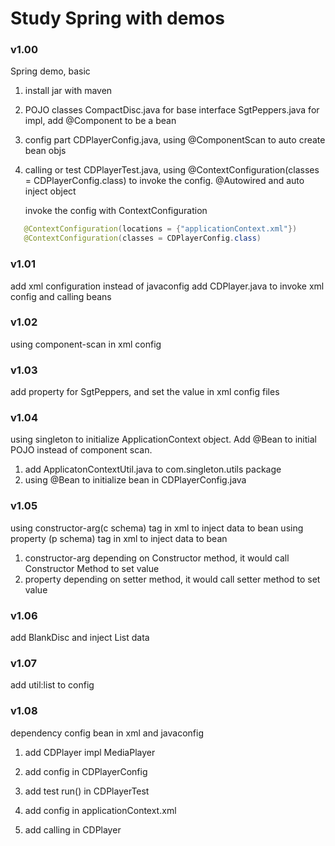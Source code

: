 # Study Spring with demos

### v1.00

Spring demo, basic
1. install jar with maven
2. POJO classes
   CompactDisc.java for base interface
   SgtPeppers.java for impl, add @Component to be a bean
3. config part
   CDPlayerConfig.java, using @ComponentScan to auto create bean objs
4. calling or test
   CDPlayerTest.java, using @ContextConfiguration(classes = CDPlayerConfig.class) to invoke the config.
   @Autowired and auto inject object

   invoke the config with ContextConfiguration
```java
   @ContextConfiguration(locations = {"applicationContext.xml"})
   @ContextConfiguration(classes = CDPlayerConfig.class)
```

### v1.01

add xml configuration instead of javaconfig
add CDPlayer.java to invoke xml config and calling beans

### v1.02

using component-scan in xml config

### v1.03

add property for SgtPeppers, and set the value in xml config files

### v1.04

using singleton to initialize ApplicationContext object. Add @Bean to initial POJO instead of component scan.
1. add ApplicatonContextUtil.java to com.singleton.utils package
2. using @Bean to initialize bean in CDPlayerConfig.java

### v1.05

using constructor-arg(c schema) tag in xml to inject data to bean
using property (p schema) tag in xml to inject data to bean
1. constructor-arg depending on Constructor method, it would call Constructor Method to set value
2. property depending on setter method, it would call setter method to set value

### v1.06

add BlankDisc and inject List data

### v1.07

add util:list to config

### v1.08

dependency config bean in xml and javaconfig
1. add CDPlayer impl MediaPlayer
2. add config in CDPlayerConfig
3. add test run() in CDPlayerTest

1. add config in applicationContext.xml
2. add calling in CDPlayer